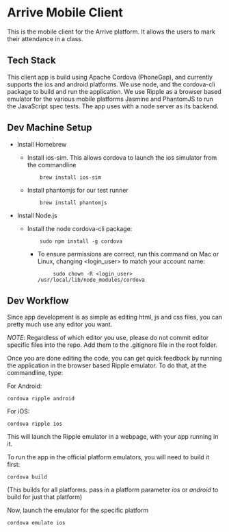 Arrive Mobile Client
====================

This is the mobile client for the Arrive platform. It allows the users to mark their attendance in a class.

Tech Stack
----------

This client app is build using Apache Cordova (PhoneGap), and currently supports the ios and android platforms. 
We use node, and the cordova-cli package to build and run the application. 
We use Ripple as a browser based emulator for the various mobile platforms
Jasmine and PhantomJS to run the JavaScript spec tests.
The app uses with a node server as its backend.

Dev Machine Setup
------------------
- Install Homebrew
  - Install ios-sim. This allows cordova to launch the ios simulator from the commandline
  
            brew install ios-sim
  - Install phantomjs for our test runner
  
            brew install phantomjs
- Install Node.js
  - Install the node cordova-cli package:

            sudo npm install -g cordova

     - To ensure permissions are correct, run this command on Mac or Linux, changing <login_user> to match your account name:

                sudo chown -R <login_user> /usr/local/lib/node_modules/cordova

Dev Workflow
------------

Since app development is as simple as editing html, js and css files, you can pretty much use any editor you want.

*NOTE*: Regardless of which editor you use, please do not commit editor specific files into the repo. Add them to the .gitignore file in the root folder.

Once you are done editing the code, you can get quick feedback by running the application in the browser based Ripple emulator. To do that, at the commandline, type:
  
  For Android:
  
    cordova ripple android
  For iOS:
  
    cordova ripple ios
This will launch the Ripple emulator in a webpage, with your app running in it.

To run the app in the official platform emulators, you will need to build it first:
    
    cordova build 
(This builds for all platforms. pass in a platform parameter _ios_ or _android_ to build for just that platform)

Now, launch the emulator for the specific platform
    
    cordova emulate ios
